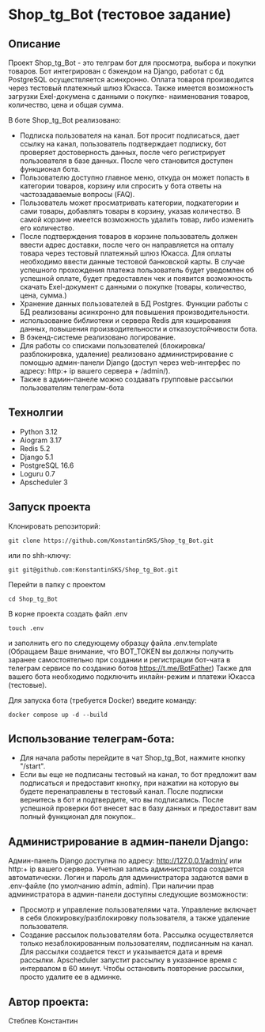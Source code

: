 # Shop_tg_Bot (тестовое задание)

## Описание
Проект Shop_tg_Bot - это телграм бот для просмотра, выбора и покупки товаров. Бот интегрирован с бэкендом на Django, работат с бд PostgreSQL осуществляется асинхронно. Оплата товаров производится через тестовый платежный шлюз Юкасса. Также имеется возможность загрузки Exel-докумена с данными о покупке- наименования товаров, количество, цена и общая сумма.

В боте Shop_tg_Bot реализовано:
- Подписка пользователя на канал. Бот просит подписаться, дает ссылку на канал, пользователь подтверждает подписку, бот проверяет достоверность данных, после чего регистрирует пользователя в базе данных. После чего становится доступен функционал бота.
- Пользователю доступно главное меню, откуда он может попасть в категории товаров, корзину или спросить у бота ответы на частозадаваемые вопросы (FAQ).
- Пользователь может просматривать категории, подкатегории и сами товары, добавлять товары в корзину, указав количество. В самой корзине имеется возможность удалить товар, либо изменить его количество.
- После подтверждения товаров в корзине пользователь должен ввести адрес доставки, после чего он направляется на опталу товара через тестовый платежный шлюз Юкасса. Для оплаты необходимо ввести данные тестовой банковской карты. В случае успешного прохождения платежа пользователь будет уведомлен об успешной оплате, будет предоставлен чек и появится возможность скачать Exel-документ с данными о покупке (товары, количество, цена, сумма.)
- Хранение данных пользователей в БД Postgres. Функции работы с БД реализованы асинхронно для повышения производительности.
- использование библиотеки и сервера Redis для кэширования данных, повышения производительности и отказоустойчивости бота.
- В бэкенд-системе реализовано логирование.
- Для работы со списками пользователей (блокировка/разблокировка, удаление) реализовано администрирование с помощью
админ-панели Django (доступ через web-интерфес по адресу: http:+ ip вашего сервера + /admin/).
- Также в админ-панеле можно создавать групповые рассылки пользователям телеграм-бота

## Технолгии
- Python 3.12
- Aiogram 3.17
- Redis 5.2
- Django 5.1
- PostgreSQL 16.6
- Loguru 0.7
- Apscheduler 3

## Запуск проекта
Клонировать репозиторий:
```
git clone https://github.com/KonstantinSKS/Shop_tg_Bot.git
```
или по shh-ключу:
```
git git@github.com:KonstantinSKS/Shop_tg_Bot.git
```
Перейти в папку с проектом
```
cd Shop_tg_Bot
```
В корне проекта создать файл .env
```
touch .env
```
и заполнить его по следующему образцу файла .env.template
(Обращаем Ваше внимание, что BOT_TOKEN вы должны получить заранее самостоятельно при создании и регистрации бот-чата в телеграм сервисе по созданию ботов https://t.me/BotFather) Также для вашего бота необходимо подключить инлайн-режим и платежи Юкасса (тестовые).

Для запуска бота (требуется Docker) введите команду:
```
docker compose up -d --build
```

## Использование телеграм-бота:
- Для начала работы перейдите в чат Shop_tg_Bot, нажмите кнопку "/start".
- Если вы еще не подписаны тестовый на канал, то бот предложит вам подписаться и предоставит кнопку, при нажатии на которую вы будете перенаправлены в тестовый канал. После подписки вернитесь в бот и подтвердите, что вы подписались. После успешной проверки бот внесет вас в базу данных и предоставит вам полный функционал для покупок..
 
## Администрирование в админ-панели Django:
Админ-панель Django доступна по адресу: http://127.0.0.1/admin/ или http:+ ip вашего сервера.
Учетная запись администратора создается автоматически. Логин и пароль для администратора задаются вами в .env-файле (по умолчанию admin, admin).
При наличии прав администратора в админ-панели доступны следующие возможности:
- Просмотр и управление пользователями чата. Управление включает в себя блокировку/разблокировку пользователя, а также удаление пользователя.
- Создание рассылок пользователям бота. Рассылка осуществляется только незаблокированным пользователям, подписанным на канал. Для рассылки создается текст и указывается дата и время рассылки. Apscheduler запустит рассылку в указанное время с интервалом в 60 минут. Чтобы остановить повторение рассылки, просто удалите ее в админке.


## Автор проекта:
Стеблев Константин
